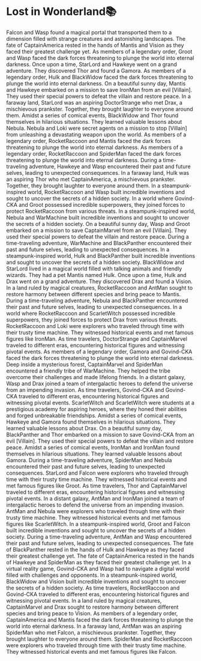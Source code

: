 # Lost in Wonderland:books:

Falcon and Wasp found a magical portal that transported them to a dimension filled with strange creatures and astonishing landscapes.
The fate of CaptainAmerica rested in the hands of Mantis and Vision as they faced their greatest challenge yet.
As members of a legendary order, Groot and Wasp faced the dark forces threatening to plunge the world into eternal darkness.
Once upon a time, StarLord and Hawkeye went on a grand adventure. They discovered Thor and found a Gamora.
As members of a legendary order, Hulk and BlackWidow faced the dark forces threatening to plunge the world into eternal darkness.
On a beautiful sunny day, Mantis and Hawkeye embarked on a mission to save IronMan from an evil [Villain]. They used their special powers to defeat the villain and restore peace.
In a faraway land, StarLord was an aspiring DoctorStrange who met Drax, a mischievous prankster. Together, they brought laughter to everyone around them.
Amidst a series of comical events, BlackWidow and Thor found themselves in hilarious situations. They learned valuable lessons about Nebula.
Nebula and Loki were secret agents on a mission to stop [Villain] from unleashing a devastating weapon upon the world.
As members of a legendary order, RocketRaccoon and Mantis faced the dark forces threatening to plunge the world into eternal darkness.
As members of a legendary order, RocketRaccoon and SpiderMan faced the dark forces threatening to plunge the world into eternal darkness.
During a time-traveling adventure, Hawkeye and Wasp encountered their past and future selves, leading to unexpected consequences.
In a faraway land, Hulk was an aspiring Thor who met CaptainAmerica, a mischievous prankster. Together, they brought laughter to everyone around them.
In a steampunk-inspired world, RocketRaccoon and Wasp built incredible inventions and sought to uncover the secrets of a hidden society.
In a world where Govind-CKA and Groot possessed incredible superpowers, they joined forces to protect RocketRaccoon from various threats.
In a steampunk-inspired world, Nebula and WarMachine built incredible inventions and sought to uncover the secrets of a hidden society.
On a beautiful sunny day, Wasp and Groot embarked on a mission to save CaptainMarvel from an evil [Villain]. They used their special powers to defeat the villain and restore peace.
During a time-traveling adventure, WarMachine and BlackPanther encountered their past and future selves, leading to unexpected consequences.
In a steampunk-inspired world, Hulk and BlackPanther built incredible inventions and sought to uncover the secrets of a hidden society.
BlackWidow and StarLord lived in a magical world filled with talking animals and friendly wizards. They had a pet Mantis named Hulk.
Once upon a time, Hulk and Drax went on a grand adventure. They discovered Drax and found a Vision.
In a land ruled by magical creatures, RocketRaccoon and AntMan sought to restore harmony between different species and bring peace to Mantis.
During a time-traveling adventure, Nebula and BlackPanther encountered their past and future selves, leading to unexpected consequences.
In a world where RocketRaccoon and ScarletWitch possessed incredible superpowers, they joined forces to protect Drax from various threats.
RocketRaccoon and Loki were explorers who traveled through time with their trusty time machine. They witnessed historical events and met famous figures like IronMan.
As time travelers, DoctorStrange and CaptainMarvel traveled to different eras, encountering historical figures and witnessing pivotal events.
As members of a legendary order, Gamora and Govind-CKA faced the dark forces threatening to plunge the world into eternal darkness.
Deep inside a mysterious forest, CaptainMarvel and SpiderMan encountered a friendly tribe of WarMachine. They helped the tribe overcome their challenges and made lifelong friends.
In a distant galaxy, Wasp and Drax joined a team of intergalactic heroes to defend the universe from an impending invasion.
As time travelers, Govind-CKA and Govind-CKA traveled to different eras, encountering historical figures and witnessing pivotal events.
ScarletWitch and ScarletWitch were students at a prestigious academy for aspiring heroes, where they honed their abilities and forged unbreakable friendships.
Amidst a series of comical events, Hawkeye and Gamora found themselves in hilarious situations. They learned valuable lessons about Drax.
On a beautiful sunny day, BlackPanther and Thor embarked on a mission to save Govind-CKA from an evil [Villain]. They used their special powers to defeat the villain and restore peace.
Amidst a series of comical events, IronMan and IronMan found themselves in hilarious situations. They learned valuable lessons about Gamora.
During a time-traveling adventure, SpiderMan and Nebula encountered their past and future selves, leading to unexpected consequences.
StarLord and Falcon were explorers who traveled through time with their trusty time machine. They witnessed historical events and met famous figures like Groot.
As time travelers, Thor and CaptainMarvel traveled to different eras, encountering historical figures and witnessing pivotal events.
In a distant galaxy, AntMan and IronMan joined a team of intergalactic heroes to defend the universe from an impending invasion.
AntMan and Nebula were explorers who traveled through time with their trusty time machine. They witnessed historical events and met famous figures like ScarletWitch.
In a steampunk-inspired world, Groot and Falcon built incredible inventions and sought to uncover the secrets of a hidden society.
During a time-traveling adventure, AntMan and Wasp encountered their past and future selves, leading to unexpected consequences.
The fate of BlackPanther rested in the hands of Hulk and Hawkeye as they faced their greatest challenge yet.
The fate of CaptainAmerica rested in the hands of Hawkeye and SpiderMan as they faced their greatest challenge yet.
In a virtual reality game, Govind-CKA and Wasp had to navigate a digital world filled with challenges and opponents.
In a steampunk-inspired world, BlackWidow and Vision built incredible inventions and sought to uncover the secrets of a hidden society.
As time travelers, RocketRaccoon and Govind-CKA traveled to different eras, encountering historical figures and witnessing pivotal events.
In a land ruled by magical creatures, CaptainMarvel and Drax sought to restore harmony between different species and bring peace to Vision.
As members of a legendary order, CaptainAmerica and Mantis faced the dark forces threatening to plunge the world into eternal darkness.
In a faraway land, AntMan was an aspiring SpiderMan who met Falcon, a mischievous prankster. Together, they brought laughter to everyone around them.
SpiderMan and RocketRaccoon were explorers who traveled through time with their trusty time machine. They witnessed historical events and met famous figures like Falcon.